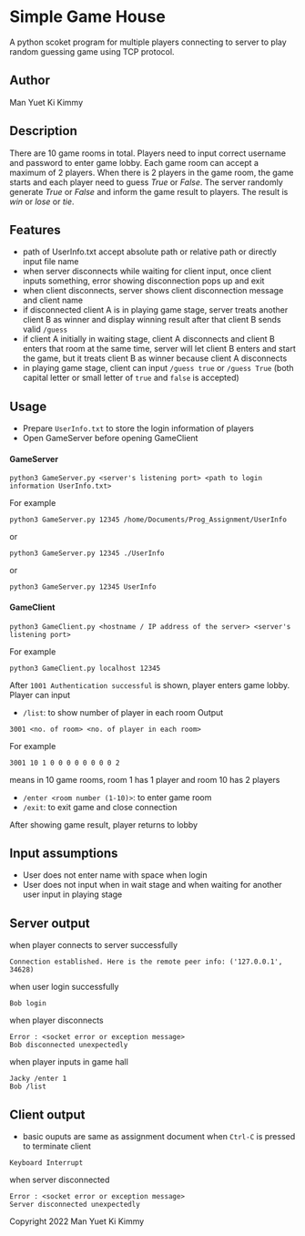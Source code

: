 # Simple Game House

A python scoket program for multiple players connecting to server to play random guessing game using TCP protocol.

## Author

Man Yuet Ki Kimmy

## Description
There are 10 game rooms in total.  Players need to input correct username and password to enter game lobby.  Each game room can accept a maximum of 2 players.  When there is 2 players in the game room, the game starts and each player need to guess *True* or *False*.  The server randomly generate *True* or *False* and inform the game result to players.  The result is *win* or *lose* or *tie*.

## Features
- path of UserInfo.txt accept absolute path or relative path or directly input file name
- when server disconnects while waiting for client input, once client inputs something, error showing disconnection pops up and exit
- when client disconnects, server shows client disconnection message and client name
- if disconnected client A is in playing game stage, server treats another client B as winner and display winning result after that client B sends valid `/guess`
- if client A initially in waiting stage, client A disconnects and client B enters that room at the same time, server will let client B enters and start the game, but it treats client B as winner because client A disconnects
- in playing game stage, client can input `/guess true` or `/guess True` (both capital letter or small letter of `true` and `false` is accepted)
## Usage
- Prepare `UserInfo.txt` to store the login information of players
- Open GameServer before opening GameClient

#### GameServer
```
python3 GameServer.py <server's listening port> <path to login information UserInfo.txt>
```
For example
```
python3 GameServer.py 12345 /home/Documents/Prog_Assignment/UserInfo
```
or
```
python3 GameServer.py 12345 ./UserInfo
```
or
```
python3 GameServer.py 12345 UserInfo
```
#### GameClient
```
python3 GameClient.py <hostname / IP address of the server> <server's listening port>
```
For example
```
python3 GameClient.py localhost 12345
```
After `1001 Authentication successful` is shown, player enters game lobby.  Player can input
- `/list`: to show number of player in each room
Output
```
3001 <no. of room> <no. of player in each room>
```
For example
```
3001 10 1 0 0 0 0 0 0 0 0 2
```
means in 10 game rooms, room 1 has 1 player and room 10 has 2 players

- `/enter <room number (1-10)>`: to enter game room
- `/exit`: to exit game and close connection

After showing game result, player returns to lobby

## Input assumptions
- User does not enter name with space when login
- User does not input when in wait stage and when waiting for another user input in playing stage

## Server output
when player connects to server successfully
```
Connection established. Here is the remote peer info: ('127.0.0.1', 34628)
```
when user login successfully
```
Bob login
```
when player disconnects
```
Error : <socket error or exception message>
Bob disconnected unexpectedly
```
when player inputs in game hall
```
Jacky /enter 1
Bob /list
```
## Client output
- basic ouputs are same as assignment document
when `Ctrl-C` is pressed to terminate client
```
Keyboard Interrupt
```
when server disconnected
```
Error : <socket error or exception message>
Server disconnected unexpectedly
```

Copyright 2022 Man Yuet Ki Kimmy
